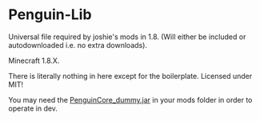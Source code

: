 # Penguin-Lib

Universal file required by joshie's mods in 1.8. (Will either be included or autodownloaded
i.e. no extra downloads).

Minecraft 1.8.X. 

There is literally nothing in here except for the boilerplate.
Licensed under MIT!

You may need the [PenguinCore_dummy.jar](https://www.dropbox.com/s/3lgml4wcewnl04z/PenguinCore_dummy.jar?dl=0) in your mods folder in order to operate in dev.
